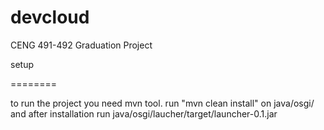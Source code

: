devcloud
========

CENG 491-492 Graduation Project

setup

========

to run the project you need mvn tool.
run "mvn clean install" on java/osgi/ and after installation run java/osgi/laucher/target/launcher-0.1.jar